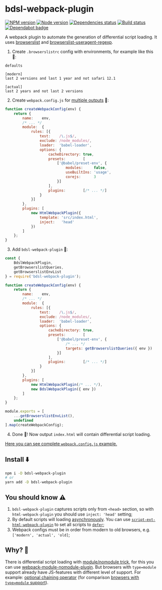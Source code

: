 # bdsl-webpack-plugin

[![NPM version][npm]][npm-url]
[![Node version][node]][node-url]
[![Dependencies status][deps]][deps-url]
[![Build status][build]][build-url]
[![Dependabot badge][dependabot]][dependabot-url]

[npm]: https://img.shields.io/npm/v/bdsl-webpack-plugin.svg
[npm-url]: https://npmjs.com/package/bdsl-webpack-plugin

[node]: https://img.shields.io/node/v/bdsl-webpack-plugin.svg
[node-url]: https://nodejs.org

[peer-deps]: https://david-dm.org/TrigenSoftware/bdsl-webpack-plugin/peer-status.svg
[peer-deps-url]: https://david-dm.org/TrigenSoftware/bdsl-webpack-plugin?type=peer

[deps]: https://david-dm.org/TrigenSoftware/bdsl-webpack-plugin.svg
[deps-url]: https://david-dm.org/TrigenSoftware/bdsl-webpack-plugin

[build]: http://img.shields.io/travis/com/TrigenSoftware/bdsl-webpack-plugin/master.svg
[build-url]: https://travis-ci.com/TrigenSoftware/bdsl-webpack-plugin

[dependabot]: https://api.dependabot.com/badges/status?host=github&repo=TrigenSoftware/bdsl-webpack-plugin
[dependabot-url]: https://dependabot.com/

A webpack plugin to automate the generation of differential script loading. It uses [browserslist](https://github.com/browserslist/browserslist) and [browserslist-useragent-regexp](https://github.com/browserslist/browserslist-useragent-regexp).

1) Create `.browserslistrc` config with environments, for example like this 🦔:

```
defaults

[modern]
last 2 versions and last 1 year and not safari 12.1

[actual]
last 2 years and not last 2 versions
```

2) Create `webpack.config.js` for [multiple outputs](https://webpack.js.org/configuration/configuration-types/#exporting-multiple-configurations) 📝:

```js
function createWebpackConfig(env) {
	return {
		name:    env,
		/* ... */
		module:  {
			rules: [{
				test:    /\.js$/,
				exclude: /node_modules/,
				loader:  'babel-loader',
				options: {
					cacheDirectory: true,
					presets:        [
						['@babel/preset-env', {
							modules:     false,
							useBuiltIns: 'usage',
							corejs:      3
						}]
					],
					plugins:        [/* ... */]
				}
			}]
		},
		plugins: [
			new HtmlWebpackPlugin({
				template: 'src/index.html',
				inject:   'head'
			})
		]
	};
}
```

3) Add `bdsl-webpack-plugin` 🦄:

```js
const {
	BdslWebpackPlugin,
	getBrowserslistQueries,
	getBrowserslistEnvList
} = require('bdsl-webpack-plugin');

function createWebpackConfig(env) {
	return {
		name:    env,
		/* ... */
		module:  {
			rules: [{
				test:    /\.js$/,
				exclude: /node_modules/,
				loader:  'babel-loader',
				options: {
					cacheDirectory: true,
					presets:        [
						['@babel/preset-env', {
                            /* ... */
                            targets: getBrowserslistQueries({ env })
						}]
					],
					plugins:        [/* ... */]
				}
			}]
		},
		plugins: [
			new HtmlWebpackPlugin(/* ... */),
			new BdslWebpackPlugin({ env })
		]
	};
}

module.exports = [
	...getBrowserslistEnvList(),
	undefined
].map(createWebpackConfig);
```

4) Done 🎉! Now output `index.html` will contain differential script loading.

[Here you can see complete `webpack.config.js` example.](https://github.com/TrigenSoftware/bdsl-webpack-plugin/blob/master/example/webpack.config.js)

## Install ⬇️

```bash
npm i -D bdsl-webpack-plugin
# or
yarn add -D bdsl-webpack-plugin
```

## You should know ⚠️

1) `bdsl-webpack-plugin` captures scripts only from `<head>` section, so with `html-webpack-plugin` you should use `inject: 'head'` setting;
2) By default scripts will loading [asynchronously](https://javascript.info/script-async-defer#dynamic-scripts). You can use [`script-ext-html-webpack-plugin`](https://github.com/numical/script-ext-html-webpack-plugin) to set all scripts to [`defer`](https://javascript.info/script-async-defer#defer);
3) Webpack configs must be in order from modern to old browsers, e.g. `['modern', 'actual', 'old]`;

## Why? 🤔

There is differential script loading with [module/nomodule trick](https://dev.to/thejohnstew/differential-serving-3dkf), for this you can use [webpack-module-nomodule-plugin](https://www.npmjs.com/package/webpack-module-nomodule-plugin). But browsers with `type=module` support already have JS-features with different level of support. For example: [optional chaining operator](https://caniuse.com/#feat=mdn-javascript_operators_optional_chaining) (for comparison [browsers with `type=module` support](https://caniuse.com/#feat=es6-module)).
